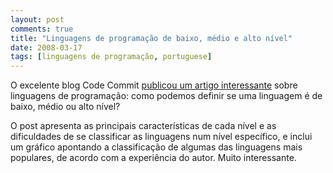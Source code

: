 ```yaml
---
layout: post
comments: true
title: "Linguagens de programação de baixo, médio e alto nível"
date: 2008-03-17
tags: [linguagens de programação, portuguese]
---
```

O excelente blog Code Commit [publicou um artigo interessante](http://www.codecommit.com/blog/java/defining-high-mid-and-low-level-languages) sobre linguagens de programação: como podemos definir se uma linguagem é de baixo, médio ou alto nível?

O post apresenta as principais características de cada nível e as dificuldades de se classificar as linguagens num nível específico, e inclui um gráfico apontando a classificação de algumas das linguagens mais populares, de acordo com a experiência do autor. Muito interessante.
